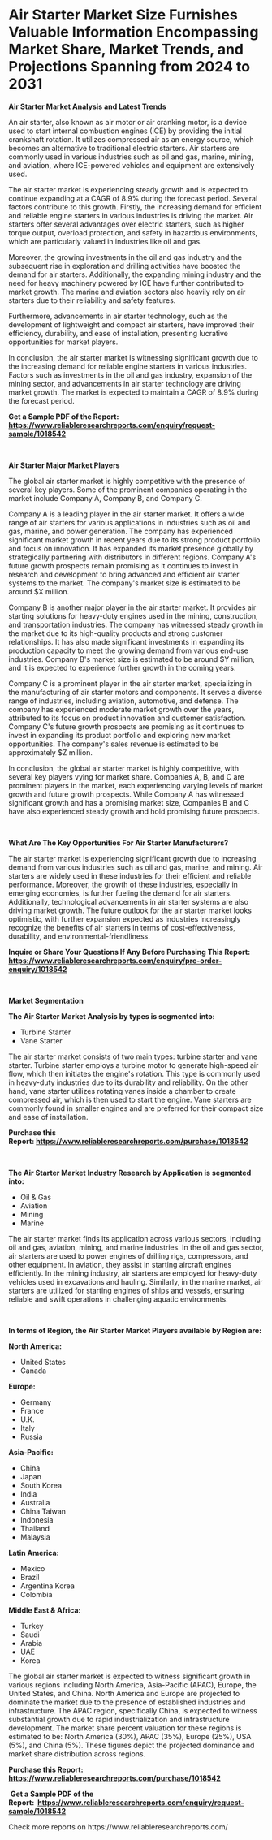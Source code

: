 <p><h1>Air Starter Market Size Furnishes Valuable Information Encompassing Market Share, Market Trends, and Projections Spanning from 2024 to 2031</h1></p><p><strong>Air Starter Market Analysis and Latest Trends</strong></p>
<p><p>An air starter, also known as air motor or air cranking motor, is a device used to start internal combustion engines (ICE) by providing the initial crankshaft rotation. It utilizes compressed air as an energy source, which becomes an alternative to traditional electric starters. Air starters are commonly used in various industries such as oil and gas, marine, mining, and aviation, where ICE-powered vehicles and equipment are extensively used.</p><p>The air starter market is experiencing steady growth and is expected to continue expanding at a CAGR of 8.9% during the forecast period. Several factors contribute to this growth. Firstly, the increasing demand for efficient and reliable engine starters in various industries is driving the market. Air starters offer several advantages over electric starters, such as higher torque output, overload protection, and safety in hazardous environments, which are particularly valued in industries like oil and gas.</p><p>Moreover, the growing investments in the oil and gas industry and the subsequent rise in exploration and drilling activities have boosted the demand for air starters. Additionally, the expanding mining industry and the need for heavy machinery powered by ICE have further contributed to market growth. The marine and aviation sectors also heavily rely on air starters due to their reliability and safety features.</p><p>Furthermore, advancements in air starter technology, such as the development of lightweight and compact air starters, have improved their efficiency, durability, and ease of installation, presenting lucrative opportunities for market players.</p><p>In conclusion, the air starter market is witnessing significant growth due to the increasing demand for reliable engine starters in various industries. Factors such as investments in the oil and gas industry, expansion of the mining sector, and advancements in air starter technology are driving market growth. The market is expected to maintain a CAGR of 8.9% during the forecast period.</p></p>
<p><strong>Get a Sample PDF of the Report:&nbsp; <a href="https://www.reliableresearchreports.com/enquiry/request-sample/1018542">https://www.reliableresearchreports.com/enquiry/request-sample/1018542</a></strong></p>
<p>&nbsp;</p>
<p><strong>Air Starter Major Market Players</strong></p>
<p><p>The global air starter market is highly competitive with the presence of several key players. Some of the prominent companies operating in the market include Company A, Company B, and Company C.</p><p>Company A is a leading player in the air starter market. It offers a wide range of air starters for various applications in industries such as oil and gas, marine, and power generation. The company has experienced significant market growth in recent years due to its strong product portfolio and focus on innovation. It has expanded its market presence globally by strategically partnering with distributors in different regions. Company A's future growth prospects remain promising as it continues to invest in research and development to bring advanced and efficient air starter systems to the market. The company's market size is estimated to be around $X million.</p><p>Company B is another major player in the air starter market. It provides air starting solutions for heavy-duty engines used in the mining, construction, and transportation industries. The company has witnessed steady growth in the market due to its high-quality products and strong customer relationships. It has also made significant investments in expanding its production capacity to meet the growing demand from various end-use industries. Company B's market size is estimated to be around $Y million, and it is expected to experience further growth in the coming years.</p><p>Company C is a prominent player in the air starter market, specializing in the manufacturing of air starter motors and components. It serves a diverse range of industries, including aviation, automotive, and defense. The company has experienced moderate market growth over the years, attributed to its focus on product innovation and customer satisfaction. Company C's future growth prospects are promising as it continues to invest in expanding its product portfolio and exploring new market opportunities. The company's sales revenue is estimated to be approximately $Z million.</p><p>In conclusion, the global air starter market is highly competitive, with several key players vying for market share. Companies A, B, and C are prominent players in the market, each experiencing varying levels of market growth and future growth prospects. While Company A has witnessed significant growth and has a promising market size, Companies B and C have also experienced steady growth and hold promising future prospects.</p></p>
<p>&nbsp;</p>
<p><strong>What Are The Key Opportunities For Air Starter Manufacturers?</strong></p>
<p><p>The air starter market is experiencing significant growth due to increasing demand from various industries such as oil and gas, marine, and mining. Air starters are widely used in these industries for their efficient and reliable performance. Moreover, the growth of these industries, especially in emerging economies, is further fueling the demand for air starters. Additionally, technological advancements in air starter systems are also driving market growth. The future outlook for the air starter market looks optimistic, with further expansion expected as industries increasingly recognize the benefits of air starters in terms of cost-effectiveness, durability, and environmental-friendliness.</p></p>
<p><strong>Inquire or Share Your Questions If Any Before Purchasing This Report: <a href="https://www.reliableresearchreports.com/enquiry/pre-order-enquiry/1018542">https://www.reliableresearchreports.com/enquiry/pre-order-enquiry/1018542</a></strong></p>
<p>&nbsp;</p>
<p><strong>Market Segmentation</strong></p>
<p><strong>The Air Starter Market Analysis by types is segmented into:</strong></p>
<p><ul><li>Turbine Starter</li><li>Vane Starter</li></ul></p>
<p><p>The air starter market consists of two main types: turbine starter and vane starter. Turbine starter employs a turbine motor to generate high-speed air flow, which then initiates the engine's rotation. This type is commonly used in heavy-duty industries due to its durability and reliability. On the other hand, vane starter utilizes rotating vanes inside a chamber to create compressed air, which is then used to start the engine. Vane starters are commonly found in smaller engines and are preferred for their compact size and ease of installation.</p></p>
<p><strong>Purchase this Report:&nbsp;<a href="https://www.reliableresearchreports.com/purchase/1018542">https://www.reliableresearchreports.com/purchase/1018542</a></strong></p>
<p>&nbsp;</p>
<p><strong>The Air Starter Market Industry Research by Application is segmented into:</strong></p>
<p><ul><li>Oil & Gas</li><li>Aviation</li><li>Mining</li><li>Marine</li></ul></p>
<p><p>The air starter market finds its application across various sectors, including oil and gas, aviation, mining, and marine industries. In the oil and gas sector, air starters are used to power engines of drilling rigs, compressors, and other equipment. In aviation, they assist in starting aircraft engines efficiently. In the mining industry, air starters are employed for heavy-duty vehicles used in excavations and hauling. Similarly, in the marine market, air starters are utilized for starting engines of ships and vessels, ensuring reliable and swift operations in challenging aquatic environments.</p></p>
<p>&nbsp;</p>
<p><strong>In terms of Region, the Air Starter Market Players available by Region are:</strong></p>
<p>
    <p> <strong> North America: </strong>
        <ul>
            <li>United States</li>
            <li>Canada</li>
        </ul>
        </p> 
    <p> <strong> Europe: </strong>
        <ul>
            <li>Germany</li>
            <li>France</li>
            <li>U.K.</li>
            <li>Italy</li>
            <li>Russia</li>
        </ul>
        </p> 
    <p> <strong> Asia-Pacific: </strong>
        <ul>
            <li>China</li>
            <li>Japan</li>
            <li>South Korea</li>
            <li>India</li>
            <li>Australia</li>
            <li>China Taiwan</li>
            <li>Indonesia</li>
            <li>Thailand</li>
            <li>Malaysia</li>
        </ul>
        </p> 
    <p> <strong> Latin America: </strong>
        <ul>
            <li>Mexico</li>
            <li>Brazil</li>
            <li>Argentina Korea</li>
            <li>Colombia</li>
        </ul>
        </p> 
    <p> <strong> Middle East & Africa: </strong>
        <ul>
            <li>Turkey</li>
            <li>Saudi</li>
            <li>Arabia</li>
            <li>UAE</li>
            <li>Korea</li>
        </ul>
    </p>
    </p>
<p><p>The global air starter market is expected to witness significant growth in various regions including North America, Asia-Pacific (APAC), Europe, the United States, and China. North America and Europe are projected to dominate the market due to the presence of established industries and infrastructure. The APAC region, specifically China, is expected to witness substantial growth due to rapid industrialization and infrastructure development. The market share percent valuation for these regions is estimated to be: North America (30%), APAC (35%), Europe (25%), USA (5%), and China (5%). These figures depict the projected dominance and market share distribution across regions.</p></p>
<p><strong>Purchase this Report: <a href="https://www.reliableresearchreports.com/purchase/1018542">https://www.reliableresearchreports.com/purchase/1018542</a></strong></p>
<p>&nbsp;<strong>Get a Sample PDF of the Report:&nbsp;&nbsp;<a href="https://www.reliableresearchreports.com/enquiry/request-sample/1018542">https://www.reliableresearchreports.com/enquiry/request-sample/1018542</a></strong></p>
<p><strong></strong></p>
<p>Check more reports on https://www.reliableresearchreports.com/</p>